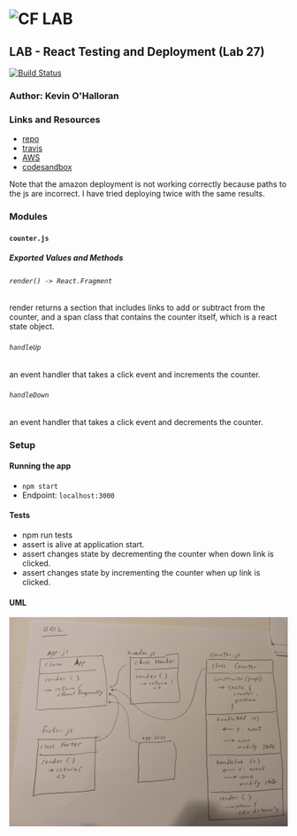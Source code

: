 ![CF](http://i.imgur.com/7v5ASc8.png) LAB
=================================================

## LAB - React Testing and Deployment (Lab 27)

[![Build Status](https://travis-ci.com/Kevinoh47/lab-27-from-codesandbox.svg?branch=working27)](https://travis-ci.com/Kevinoh47/lab-27-from-codesandbox)

### Author: Kevin O'Halloran

### Links and Resources
* [repo](https://github.com/Kevinoh47/lab-27-from-codesandbox)
* [travis](https://travis-ci.com/Kevinoh47/lab-27-from-codesandbox)
* [AWS](http://lab-27-401.s3-website-us-west-2.amazonaws.com/)
* [codesandbox](https://codesandbox.io/s/x9vl046jmp)

Note that the amazon deployment is not working correctly because paths to the js are incorrect. I have tried deploying twice with the same results.

### Modules
#### `counter.js`
##### Exported Values and Methods

###### `render() -> React.Fragment`
render returns a section that includes links to add or subtract from the counter, and a span class that contains the counter itself, which is a react state object. 

###### `handleUp `
an event handler that takes a click event and increments the counter.

###### `handleDown `
an event handler that takes a click event and decrements the counter.

### Setup

#### Running the app
* `npm start`
* Endpoint: `localhost:3000`

#### Tests
* npm run tests
* assert is alive at application start.
* assert changes state by decrementing the counter when down link is clicked.
* assert changes state by incrementing the counter when up link is clicked. 

#### UML
![UML](lab-27-component-based-ui-react-uml.jpg)
